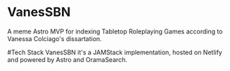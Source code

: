 # VanesSBN

A meme Astro MVP for indexing Tabletop Roleplaying Games according to Vanessa Colciago's dissartation.

#Tech Stack
VanesSBN it's a JAMStack implementation, hosted on Netlify and powered by Astro and OramaSearch.